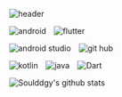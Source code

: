 ![header](https://capsule-render.vercel.app/api?type=slice&color=auto&height=300&section=header&text=welcome&fontSize=90&fontAlignY=38&desc=Soul's%20Profile&descAlignY=51&descAlign=62)

<img alt="android" src="https://img.shields.io/badge/Android-3DDC84?style=flat-square&logo=android&logoColor=white"/> <img alt="flutter" src="https://img.shields.io/badge/Flutter-02569B?style=flat-square&logo=flutter&logoColor=white"/>


<img alt="android studio" src="https://img.shields.io/badge/Android Studio-3DDC84?style=flat-square&logo=Android Studio&logoColor=white"/> <img alt= "git hub" src="https://img.shields.io/badge/GitHub-181717?style=flat-square&logo=GitHub&logoColor=white"/>


<img alt="kotlin" src="https://img.shields.io/badge/Kotlin-Language-blue?logo=kotlin"/> <img alt="java" src="https://img.shields.io/badge/Java-Language-blue?logo=java"/> <img alt="Dart" src="https://img.shields.io/badge/Dart-Language-blue?logo=dart"/>


![Soulddgy's github stats](https://github-readme-stats.vercel.app/api?username=Soulddgy&show_icons=true)
